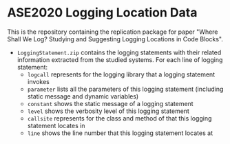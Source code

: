 # ASE2020 Logging Location Data

This is the repository containing the replication package for paper "Where Shall We Log? Studying and Suggesting Logging Locations in Code Blocks". 

- `LoggingStatement.zip` contains the logging statements with their related information extracted from the studied systems. For each line of logging statement:
    - `logcall` represents for the logging library that a logging statement invokes
    - `parameter` lists all the parameters of this logging statement (including static message and dynamic variables)
    - `constant` shows the static message of a logging statement
    - `level` shows the verbosity level of this logging statement
    - `callsite` represents for the class and method of that this logging statement locates in
    - `line` shows the line number that this logging statement locates at
